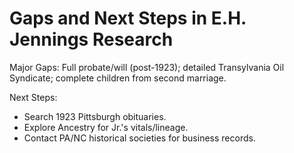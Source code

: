 # Gaps and Next Steps in E.H. Jennings Research

Major Gaps: Full probate/will (post-1923); detailed Transylvania Oil Syndicate; complete children from second marriage.  

Next Steps:  
- Search 1923 Pittsburgh obituaries.  
- Explore Ancestry for Jr.'s vitals/lineage.  
- Contact PA/NC historical societies for business records.
